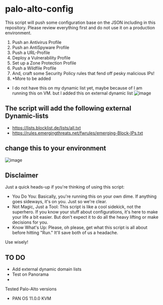 # palo-alto-config
This script will push some configuration base on the JSON including in this repository. Please review everything first
and do not use it on a production environment.

1. Push an Antivirus Profile
2. Push an AntiSpyware Profile
3. Push a URL-Profile
4. Deploy a Vulnerability Profile
5. Set up a Zone Protection Profile
6. Push a Wildfile Profile
7. And, craft some Security Policy rules that fend off pesky malicious IPs!
8. *More to be added

- I do not have this on my dynamic list yet, maybe because of I am running this on VM. but I added this on external dynamic list
![image](https://github.com/romarroca/palo-alto-config/assets/87074019/972a11f9-38d6-4ea2-9926-bc6c9415c913)

## The script will add the following external Dynamic-lists
- https://lists.blocklist.de/lists/all.txt
- https://rules.emergingthreats.net/fwrules/emerging-Block-IPs.txt

## change this to your environment
![image](https://github.com/romarroca/palo-alto-config/assets/87074019/6e48c684-89dd-4348-8a33-f428e3a117df)
 
## Disclaimer
Just a quick heads-up if you're thinking of using this script:

- You Do You: Basically, you're running this on your own dime. If anything goes sideways, it's on you. Just so we're clear.
- Not Magic, Just a Tool: This script is like a cool sidekick, not the superhero. If you know your stuff about configurations, it's here to make your life a bit easier. But don't expect it to do all the heavy lifting or make decisions for you.
- Know What's Up: Please, oh please, get what this script is all about before hitting "Run." It'll save both of us a headache.

Use wisely! 

## TO DO
- Add external dynamic domain lists
- Test on Panorama
- 

Tested Palo-Alto versions
- PAN OS 11.0.0 KVM

